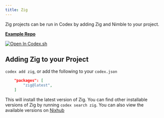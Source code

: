 ```yaml
---
title: Zig
---
```


Zig projects can be run in Codex by adding Zig and Nimble to your project.

[**Example Repo**](https://github.com/khulnasoft/codex/tree/main/examples/development/zig/zig-hello-world)

[![Open In Codex.sh](https://www.khulnasoft/img/codex/open-in-codex.svg)](https://codex.sh/open/templates/zig)

## Adding Zig to your Project

`codex add zig`, or add the following to your `codex.json`

```json
    "packages": [
        "zig@latest",
    ]
```

This will install the latest version of Zig. You can find other installable versions of Zig by running `codex search zig`. You can also view the available versions on [Nixhub](https://www.nixhub.io/packages/zig)
